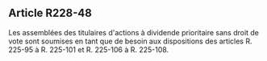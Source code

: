 Article R228-48
----
Les assemblées des titulaires d'actions à dividende prioritaire sans droit de
vote sont soumises en tant que de besoin aux dispositions des articles R. 225-95
à R. 225-101 et R. 225-106 à R. 225-108.
